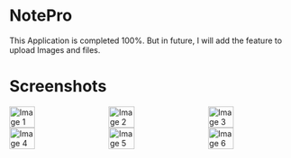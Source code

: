# NotePro

This Application is completed 100%.
But in future, I will add the feature to upload Images and files. 

# Screenshots 

<div style="display: flex; justify-content: space-between;">
    <img src="https://github.com/KhanMubashshirAzeem/notes_pro/assets/123080070/404edf39-be13-479e-9b18-3454105e3a2c" alt="Image 1" width="30%">
    <img src="https://github.com/KhanMubashshirAzeem/notes_pro/assets/123080070/38a265e8-00a7-4cc5-9b4d-67f68067c291" alt="Image 2" width="30%">
    <img src="https://github.com/KhanMubashshirAzeem/notes_pro/assets/123080070/cc8da8d6-3129-42ee-8d83-6b25ddfb9f5b" alt="Image 3" width="30%">
</div>
<div style="display: flex; justify-content: space-between;">
    <img src="https://github.com/KhanMubashshirAzeem/notes_pro/assets/123080070/5a06c711-756f-4793-b9c1-8814377aa236" alt="Image 4" width="30%">
    <img src="https://github.com/KhanMubashshirAzeem/notes_pro/assets/123080070/d9dfb93d-8a6f-404a-a05f-a2d71d7fa276" alt="Image 5" width="30%">
    <img src="https://github.com/KhanMubashshirAzeem/notes_pro/assets/123080070/478a4bcb-0e63-4a98-9a27-18c54c56d665" alt="Image 6" width="30%">
</div>

